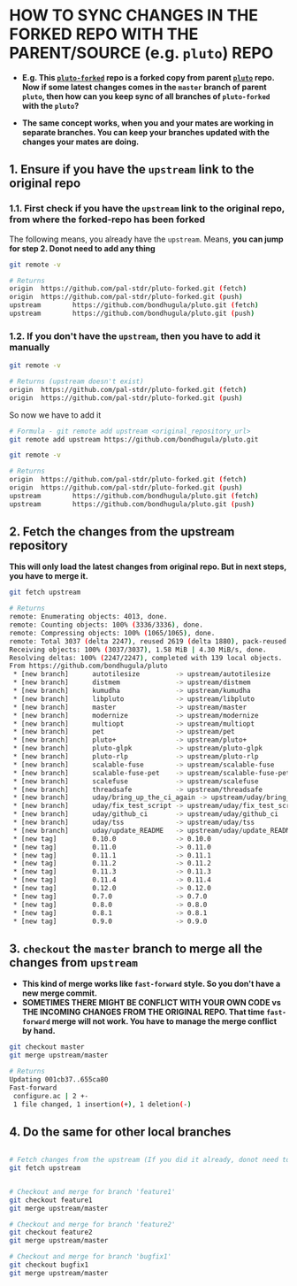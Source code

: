 # HOW TO SYNC CHANGES IN THE FORKED REPO WITH THE PARENT/SOURCE (e.g. `pluto`) REPO

- **E.g. This [`pluto-forked`](https://github.com/pal-stdr/pluto-forked.git) repo is a forked copy from parent [`pluto`](https://github.com/bondhugula/pluto.git) repo. Now if some latest changes comes in the `master` branch of parent `pluto`, then how can you keep sync of all branches of `pluto-forked` with the `pluto`?**

- **The same concept works, when you and your mates are working in separate branches. You can keep your branches updated with the changes your mates are doing.**


## 1. Ensure if you have the `upstream` link to the original repo

### 1.1. First check if you have the `upstream` link to the original repo, from where the forked-repo has been forked

The following means, you already have the `upstream`. Means, **you can jump for step 2. Donot need to add any thing**
```sh
git remote -v

# Returns
origin  https://github.com/pal-stdr/pluto-forked.git (fetch)
origin  https://github.com/pal-stdr/pluto-forked.git (push)
upstream        https://github.com/bondhugula/pluto.git (fetch)
upstream        https://github.com/bondhugula/pluto.git (push)

```

### 1.2. If you don't have the `upstream`, then you have to add it manually

```sh
git remote -v

# Returns (upstream doesn't exist)
origin  https://github.com/pal-stdr/pluto-forked.git (fetch)
origin  https://github.com/pal-stdr/pluto-forked.git (push)
```

So now we have to add it


```sh
# Formula - git remote add upstream <original_repository_url>
git remote add upstream https://github.com/bondhugula/pluto.git

git remote -v

# Returns
origin  https://github.com/pal-stdr/pluto-forked.git (fetch)
origin  https://github.com/pal-stdr/pluto-forked.git (push)
upstream        https://github.com/bondhugula/pluto.git (fetch)
upstream        https://github.com/bondhugula/pluto.git (push)
```


## 2. Fetch the changes from the upstream repository

**This will only load the latest changes from original repo. But in next steps, you have to merge it.**

```sh
git fetch upstream

# Returns
remote: Enumerating objects: 4013, done.
remote: Counting objects: 100% (3336/3336), done.
remote: Compressing objects: 100% (1065/1065), done.
remote: Total 3037 (delta 2247), reused 2619 (delta 1880), pack-reused 0
Receiving objects: 100% (3037/3037), 1.58 MiB | 4.30 MiB/s, done.
Resolving deltas: 100% (2247/2247), completed with 139 local objects.
From https://github.com/bondhugula/pluto
 * [new branch]      autotilesize         -> upstream/autotilesize
 * [new branch]      distmem              -> upstream/distmem
 * [new branch]      kumudha              -> upstream/kumudha
 * [new branch]      libpluto             -> upstream/libpluto
 * [new branch]      master               -> upstream/master
 * [new branch]      modernize            -> upstream/modernize
 * [new branch]      multiopt             -> upstream/multiopt
 * [new branch]      pet                  -> upstream/pet
 * [new branch]      pluto+               -> upstream/pluto+
 * [new branch]      pluto-glpk           -> upstream/pluto-glpk
 * [new branch]      pluto-rlp            -> upstream/pluto-rlp
 * [new branch]      scalable-fuse        -> upstream/scalable-fuse
 * [new branch]      scalable-fuse-pet    -> upstream/scalable-fuse-pet
 * [new branch]      scalefuse            -> upstream/scalefuse
 * [new branch]      threadsafe           -> upstream/threadsafe
 * [new branch]      uday/bring_up_the_ci_again -> upstream/uday/bring_up_the_ci_again
 * [new branch]      uday/fix_test_script -> upstream/uday/fix_test_script
 * [new branch]      uday/github_ci       -> upstream/uday/github_ci
 * [new branch]      uday/tss             -> upstream/uday/tss
 * [new branch]      uday/update_README   -> upstream/uday/update_README
 * [new tag]         0.10.0               -> 0.10.0
 * [new tag]         0.11.0               -> 0.11.0
 * [new tag]         0.11.1               -> 0.11.1
 * [new tag]         0.11.2               -> 0.11.2
 * [new tag]         0.11.3               -> 0.11.3
 * [new tag]         0.11.4               -> 0.11.4
 * [new tag]         0.12.0               -> 0.12.0
 * [new tag]         0.7.0                -> 0.7.0
 * [new tag]         0.8.0                -> 0.8.0
 * [new tag]         0.8.1                -> 0.8.1
 * [new tag]         0.9.0                -> 0.9.0
```


## 3. `checkout` the `master` branch to merge all the changes from `upstream`

- **This kind of merge works like `fast-forward` style. So you don't have a new merge commit.**
- **SOMETIMES THERE MIGHT BE CONFLICT WITH YOUR OWN CODE vs THE INCOMING CHANGES FROM THE ORIGINAL REPO. That time `fast-forward` merge will not work. You have to manage the merge conflict by hand.**

```sh
git checkout master
git merge upstream/master

# Returns
Updating 001cb37..655ca80
Fast-forward
 configure.ac | 2 +-
 1 file changed, 1 insertion(+), 1 deletion(-)
```



## 4. Do the same for other local branches

```sh

# Fetch changes from the upstream (If you did it already, donot need to do it again)
git fetch upstream


# Checkout and merge for branch 'feature1'
git checkout feature1
git merge upstream/master

# Checkout and merge for branch 'feature2'
git checkout feature2
git merge upstream/master

# Checkout and merge for branch 'bugfix1'
git checkout bugfix1
git merge upstream/master
```
